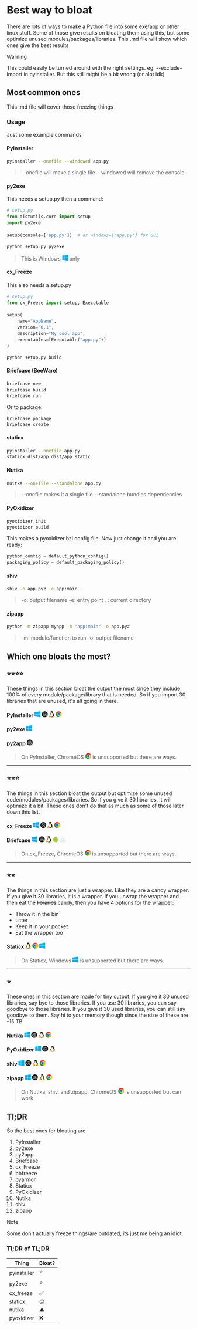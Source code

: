 # Best way to bloat
There are lots of ways to make a Python file into some exe/app or other linux stuff. Some of those give results on bloating them using this, but some optimize unused modules/packages/libraries. This .md file will show which ones give the best results
> [!WARNING]
> This could easily be turned around with the right settings.
> eg. --exclude-import in pyinstaller.
> But this still might be a bit wrong (or alot idk)
## Most common ones
This .md file will cover those freezing things
### Usage
Just some example commands
#### PyInstaller
```bash
pyinstaller --onefile --windowed app.py
```
> --onefile will make a single file
> --windowed will remove the console
#### py2exe
This needs a setup.py then a command:
```python
# setup.py
from distutils.core import setup
import py2exe

setup(console=['app.py'])  # or windows=['app.py'] for GUI
```
```bash
python setup.py py2exe
```
> This is Windows ![Windows logo](../../assets/image/windows.png) only
#### cx_Freeze
This also needs a setup.py
```python
# setup.py
from cx_Freeze import setup, Executable

setup(
    name="AppName",
    version="0.1",
    description="My cool app",
    executables=[Executable("app.py")]
)
```
```bash
python setup.py build
```
#### Briefcase (BeeWare)
```bash
briefcase new
briefcase build
briefcase run
```
Or to package:
```
briefcase package
briefcase create
```
#### staticx
```bash
pyinstaller --onefile app.py
staticx dist/app dist/app_static
```
#### Nutika
```bash
nuitka --onefile --standalone app.py
```
> --onefile makes it a single file
> --standalone bundles dependencies
#### PyOxidizer
```bash
pyoxidizer init
pyoxidizer build
```
This makes a pyoxidizer.bzl config file.
Now just change it and you are ready:
```python
python_config = default_python_config()
packaging_policy = default_packaging_policy()
```
#### shiv
```bash
shiv -o app.pyz -e app:main .
```
> -o: output filename
> -e: entry point
> .  : current directory
#### zipapp
```bash
python -m zipapp myapp -m "app:main" -o app.pyz
```
> -m: module/function to run
> -o: output filename
## Which one bloats the most?
### :star::star::star::star:
These things in this section bloat the output the most since they include 100% of every module/package/library that is needed. So if you import 30 libraries that are unused, it's all going in there.
#### PyInstaller ![Supported on Windows](../../assets/image/windows.png) ![Supported on MacOS](../../assets/image/mac_os.png) ![Supported on Linux](../../assets/image/linux.png)  ![Unsupported on ChromeOS, but can work](../../assets/image/chrome_os.png)
#### py2exe ![Supported on Windows](../../assets/image/windows.png)
#### py2app ![Supported on MacOS](../../assets/image/mac_os.png)
>On PyInstaller, ChromeOS ![ChromeOS](../../assets/image/chrome_os.png) is unsupported but there are ways.
---
### :star::star::star:
The things in this section bloat the output but optimize some unused code/modules/packages/libraries. So if you give it 30 libraries, it will optimize it a bit. These ones don't do that as much as some of those later down this list.
#### cx_Freeze ![Supported on Windows](../../assets/image/windows.png) ![Supported on MacOS](../../assets/image/mac_os.png) ![Supported on Linux](../../assets/image/linux.png)  ![Unsupported on ChromeOS, but can work](../../assets/image/chrome_os.png)
#### Briefcase ![Supported on Windows](../../assets/image/windows.png) ![Supported on MacOS](../../assets/image/mac_os.png) ![Supported on Linux](../../assets/image/linux.png) ![Supported on Android](../../assets/image/android.png) ![Supported on iOS](../../assets/image/ios.png)
>On cx_Freeze, ChromeOS ![ChromeOS](../../assets/image/chrome_os.png) is unsupported but there are ways.
---
### :star::star:
The things in this section are just a wrapper. Like they are a candy wrapper. If you give it 30 libraries, it is a wrapper. If you unwrap the wrapper and then eat the ~~libraries~~ candy, then you have 4 options for the wrapper:
- Throw it in the bin
-  Litter
-  Keep it in your pocket
- Eat the wrapper too
#### Staticx ![Supported on Linux](../../assets/image/linux.png) ![Supported on ChromeOS](../../assets/image/chrome_os.png) ![Unsupported on Windows, but can work](../../assets/image/windows.png)
> On Staticx, Windows ![Windows](../../assets/image/windows.png) is unsupported but there are ways.
---
### :star:
These ones in this section are made for tiny output. If you give it 30 unused libraries, say bye to those libraries. If you use 30 libraries, you can say goodbye to those libraries. If you give it 30 used libraries, you can still say goodbye to them. Say hi to your memory though since the size of these are -15 TB
<!-- yes, that is a minus sign, it is a negative number -->
#### Nutika ![Supported on Windows](../../assets/image/windows.png) ![Supported on MacOS](../../assets/image/mac_os.png) ![Supported on Linux](../../assets/image/linux.png)  ![Unsupported on ChromeOS, but can work](../../assets/image/chrome_os.png)
#### PyOxidizer ![Supported on Windows](../../assets/image/windows.png) ![Supported on MacOS](../../assets/image/mac_os.png) ![Supported on Linux](../../assets/image/linux.png)
#### shiv ![Supported on Windows](../../assets/image/windows.png) ![Supported on MacOS](../../assets/image/mac_os.png) ![Supported on Linux](../../assets/image/linux.png)  ![Unsupported on ChromeOS, but can work](../../assets/image/chrome_os.png)
#### zipapp ![Supported on Windows](../../assets/image/windows.png) ![Supported on MacOS](../../assets/image/mac_os.png) ![Supported on Linux](../../assets/image/linux.png)  ![Unsupported on ChromeOS, but can work](../../assets/image/chrome_os.png)
> On Nutika, shiv, and zipapp, ChromeOS ![ChromeOS](../../assets/image/chrome_os.png) is unsupported but can work
## Tl;DR
So the best ones for bloating are
1. PyInstaller
2. py2exe
3. py2app
4. Briefcase
5. cx_Freeze
6. bbfreeze
7. pyarmor
8. Staticx
9. PyOxidizer
10. Nutika
11. shiv
12. zipapp 
> [!NOTE]
> Some don't actually freeze things/are outdated, its just me being an idiot.
### Tl;DR of TL;DR
| Thing | Bloat? |
| -------- | -------- |
| pyinstaller | :star: |
| py2exe | :star: |
| cx_freeze | :white_check_mark: |
| staticx | :neutral_face: |
| nutika | :warning: |
| pyoxidizer | :x:
